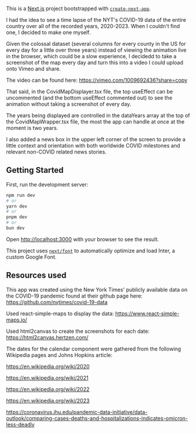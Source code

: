 This is a [Next.js](https://nextjs.org/) project bootstrapped with [`create-next-app`](https://github.com/vercel/next.js/tree/canary/packages/create-next-app).

I had the idea to see a time lapse of the NYT's COVID-19 data of the entire country over all of the recorded years, 2020-2023. When I couldn't find one, I decided to make one myself.

Given the colossal dataset (several columns for every county in the US for every day for a little over three years) instead of viewing the animation live in the browser, which could be a slow experience, I decidedd to take a screenshot of the map every day and turn this into a video I could upload onto Vimeo and share.

The video can be found here: https://vimeo.com/1009692436?share=copy

That said, in the CovidMapDisplayer.tsx file, the top useEffect can be uncommented (and the bottom useEffect commented out) to see the animation without taking a screenshot of every day.

The years being displayed are controlled in the dataYears array at the top of the CovidMapWrapper.tsx file, the most the app can handle at once at the moment is two years.

I also added a news box in the upper left corner of the screen to provide a little context and orientation with both worldwide COVID milestones and relevant non-COVID related news stories.

## Getting Started

First, run the development server:

```bash
npm run dev
# or
yarn dev
# or
pnpm dev
# or
bun dev
```

Open [http://localhost:3000](http://localhost:3000) with your browser to see the result.

This project uses [`next/font`](https://nextjs.org/docs/basic-features/font-optimization) to automatically optimize and load Inter, a custom Google Font.

## Resources used

This app was created using the New York Times' publicly available data on the COVID-19 pandemic found at their github page here: https://github.com/nytimes/covid-19-data

Used react-simple-maps to display the data: https://www.react-simple-maps.io/

Used html2canvas to create the screenshots for each date: https://html2canvas.hertzen.com/

The dates for the calendar component were gathered from the following Wikipedia pages and Johns Hopkins article:

https://en.wikipedia.org/wiki/2020

https://en.wikipedia.org/wiki/2021

https://en.wikipedia.org/wiki/2022

https://en.wikipedia.org/wiki/2023

https://coronavirus.jhu.edu/pandemic-data-initiative/data-outlook/comparing-cases-deaths-and-hospitalizations-indicates-omicron-less-deadly
